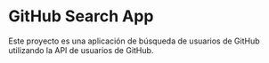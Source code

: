 # GitHub Search App

Este proyecto es una aplicación de búsqueda de usuarios de GitHub utilizando la API de usuarios de GitHub.
